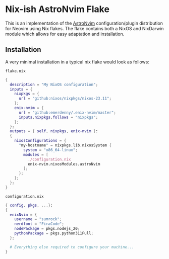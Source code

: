 # Nix-ish AstroNvim Flake

This is an implementation of the [AstroNvim](https://astronvim.com/)
configuration/plugin distribution for Neovim using Nix flakes. The flake contains both a
NixOS and NixDarwin module which allows for easy adaptation and installation.

## Installation

A very minimal installation in a typical nix flake would look as follows:

`flake.nix`

```nix
{
  description = "My NixOS configuration";
  inputs = {
    nixpkgs = {
      url = "github:nixos/nixpkgs/nixos-23.11";
    };
    enix-nvim = {
      url = "github:emerdenny/.enix-nvim/master";
      inputs.nixpkgs.follows = "nixpkgs";
    };
  };
  outputs = { self, nixpkgs, enix-nvim }:
  {
    nixosConfigurations = {
      "my-hostname" = nixpkgs.lib.nixosSystem {
        system = "x86_64-linux";
        modules = [
          ./configuration.nix
          enix-nvim.nixosModules.astroNvim
        ];
      };
    };
  };
}
```

`configuration.nix`

```nix
{ config, pkgs, ...}:
{
  enixNvim = {
    username = "sumrock";
    nerdfont = "FiraCode";
    nodePackage = pkgs.nodejs_20;
    pythonPackage = pkgs.python311Full;
  };

  # Everything else required to configure your machine...
}
```
